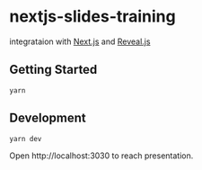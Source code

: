 # nextjs-slides-training
integrataion with [Next.js](https://nextjs.org/) and [Reveal.js](https://revealjs.com/)

## Getting Started
```
yarn
```

## Development
```
yarn dev
```

Open http://localhost:3030 to reach presentation.